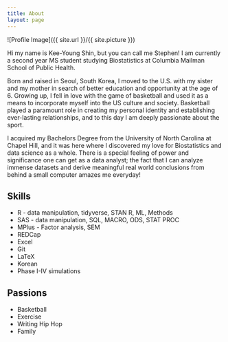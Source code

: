 ```yaml
---
title: About
layout: page
---
```

![Profile Image]({{ site.url }}/{{ site.picture }})

<p>Hi my name is Kee-Young Shin, but you can call me Stephen! I am currently a second year MS student studying Biostatistics at Columbia Mailman School of Public Health.</p>

<p>Born and raised in Seoul, South Korea, I moved to the U.S. with my sister and my mother in search of better education and opportunity at the age of 6. Growing up, I fell in love with the game of basketball and used it as a means to incorporate myself into the US culture and society. Basketball played a paramount role in creating my personal identity and establishing ever-lasting relationships, and to this day I am deeply passionate about the sport.</p>

<p>I acquired my Bachelors Degree from the University of North Carolina at Chapel Hill, and it was here where I discovered my love for Biostatistics and data science as a whole. There is a special feeling of power and significance one can get as a data analyst; the fact that I can analyze immense datasets and derive meaningful real world conclusions from behind a small computer amazes me everyday! </p>


<h2>Skills</h2>

<ul class="skill-list">
	<li>R - data manipulation, tidyverse, STAN R, ML, Methods </li>
	<li>SAS - data manipulation, SQL, MACRO, ODS, STAT PROC </li>
	<li>MPlus - Factor analysis, SEM </li>
	<li>REDCap</li>
	<li>Excel</li>
	<li>Git</li>
	<li>LaTeX</li>
	<li>Korean</li>
	<li>Phase I-IV simulations </li>
</ul>

<h2>Passions</h2>

<ul>
	<li>Basketball</li>
	<li>Exercise</li>
	<li>Writing Hip Hop</li>
	<li>Family</li>
</ul>

